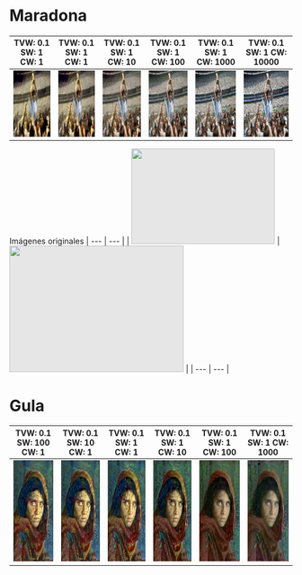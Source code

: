 # Maradona

| TVW: 0.1 SW: 1 CW: 1 | TVW: 0.1 SW: 1 CW: 1 | TVW: 0.1 SW: 1 CW: 10 | TVW: 0.1 SW: 1 CW: 100 | TVW: 0.1 SW: 1 CW: 1000 | TVW: 0.1 SW: 1 CW: 10000 |
| --- | --- | --- | --- | --- | --- |
| <img style="-webkit-user-select: none;margin: auto;cursor: zoom-in;background-color: hsl(0, 0%, 90%);transition: background-color 300ms;" src="Maradona 01.png" width="153.3" height="118.3"> | <img style="-webkit-user-select: none;margin: auto;cursor: zoom-in;background-color: hsl(0, 0%, 90%);transition: background-color 300ms;" src="Maradona 1.png" width="153.3" height="118.3"> | <img style="-webkit-user-select: none;margin: auto;cursor: zoom-in;background-color: hsl(0, 0%, 90%);transition: background-color 300ms;" src="Maradona 10.png" width="153.3" height="118.3"> | <img style="-webkit-user-select: none;margin: auto;cursor: zoom-in;background-color: hsl(0, 0%, 90%);transition: background-color 300ms;" src="Maradona 100.png" width="153.3" height="118.3"> | <img style="-webkit-user-select: none;margin: auto;cursor: zoom-in;background-color: hsl(0, 0%, 90%);transition: background-color 300ms;" src="Maradona 1000.png" width="153.3" height="118.3"> | <img style="-webkit-user-select: none;margin: auto;cursor: zoom-in;background-color: hsl(0, 0%, 90%);transition: background-color 300ms;" src="Maradona 10000.png" width="153.3" height="118.3"> |

Imágenes originales
| --- | --- |
| <img style="-webkit-user-select: none;margin: auto;cursor: zoom-in;background-color: hsl(0, 0%, 90%);transition: background-color 300ms;" src="https://www.lavoz.com.ar/resizer/kG9uPfIyAMmaJQ8x_aSGml9j5cw=/1023x682/smart/cloudfront-us-east-1.images.arcpublishing.com/grupoclarin/PUHVJ4RUFBHSXPFX6EV3IZCBTI.jpg" width="255" height="170"> | <img style="-webkit-user-select: none;margin: auto;cursor: zoom-in;background-color: hsl(0, 0%, 90%);transition: background-color 300ms;" src="https://static1.abc.es/media/historia/2016/10/28/DAVID-GOLIAT-kIdF-U201111563982eOG-620x450@abc.jpg" width="310" height="225"> |
| --- | --- |

# Gula

| TVW: 0.1 SW: 100 CW: 1 | TVW: 0.1 SW: 10 CW: 1 | TVW: 0.1 SW: 1 CW: 1 | TVW: 0.1 SW: 1 CW: 10 | TVW: 0.1 SW: 1 CW: 100 | TVW: 0.1 SW: 1 CW: 1000 |
| --- | --- | --- | --- | --- | --- |
| <img style="-webkit-user-select: none;margin: auto;cursor: zoom-in;background-color: hsl(0, 0%, 90%);transition: background-color 300ms;" src="Gula 100 1.png" width="120" height="180"> | <img style="-webkit-user-select: none;margin: auto;cursor: zoom-in;background-color: hsl(0, 0%, 90%);transition: background-color 300ms;" src="Gula 10 1.png" width="120" height="180"> | <img style="-webkit-user-select: none;margin: auto;cursor: zoom-in;background-color: hsl(0, 0%, 90%);transition: background-color 300ms;" src="Gula 1.png" width="120" height="180"> | <img style="-webkit-user-select: none;margin: auto;cursor: zoom-in;background-color: hsl(0, 0%, 90%);transition: background-color 300ms;" src="Gula 10.png" width="120" height="180"> | <img style="-webkit-user-select: none;margin: auto;cursor: zoom-in;background-color: hsl(0, 0%, 90%);transition: background-color 300ms;" src="Gula 100.png" width="120" height="180"> | <img style="-webkit-user-select: none;margin: auto;cursor: zoom-in;background-color: hsl(0, 0%, 90%);transition: background-color 300ms;" src="Gula 1000.png" width="120" height="180"> |
